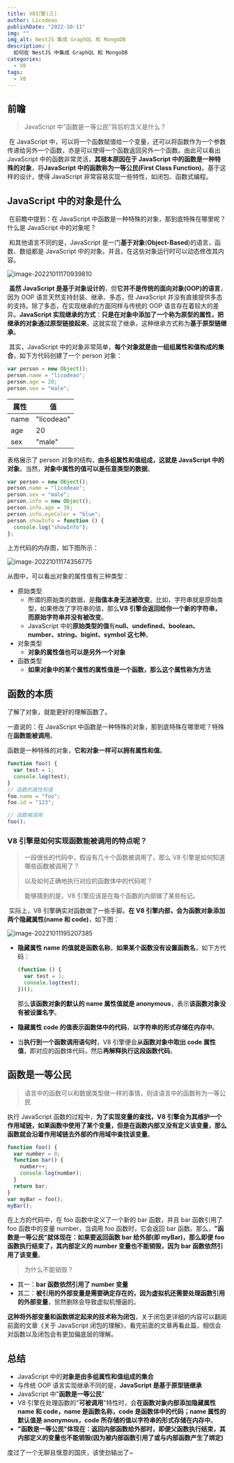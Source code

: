 ```yaml
---
title: V8引擎(三)
author: Licodeao
publishDate: "2022-10-11"
img: ""
img_alt: NestJS 集成 GraphQL 和 MongoDB
description: |
  如何在 NestJS 中集成 GraphQL 和 MongoDB
categories:
  - V8
tags:
  - V8
---
```


## 前瞻

> JavaScript 中"函数是一等公民"背后的含义是什么？

​ 在 JavaScript 中，可以将一个函数赋值给一个变量，还可以将函数作为一个参数传递给另外一个函数，亦是可以使得一个函数返回另外一个函数。由此可以看出 JavaScript 中的函数非常灵活，**其根本原因在于 JavaScript 中的函数是一种特殊的对象**，将**JavaScript 中的函数称为一等公民(First Class Function)**。基于这样的设计，使得 JavaScript 非常容易实现一些特性，如闭包、函数式编程。

## JavaScript 中的对象是什么

​ 在前瞻中提到：在 JavaScript 中函数是一种特殊的对象，那到底特殊在哪里呢？什么是 JavaScript 中的对象呢？

​ 和其他语言不同的是，JavaScript 是一门**基于对象**(**Object-Based**)的语言，函数、数组都是 JavaScript 中的对象。并且，在这些对象运行时可以动态修改其内容。

![image-20221011170939810](https://typora-licodeao.oss-cn-guangzhou.aliyuncs.com/typoraImg/image-20221011170939810.png)

​ **虽然 JavaScript 是基于对象设计的**，但**它并不是传统的面向对象(OOP)的语言**，因为 OOP 语言天然支持封装、继承、多态，但 JavaScript 并没有直接提供多态的支持。除了多态，在实现继承的方面同样与传统的 OOP 语言存在着较大的差异。**JavaScript 实现继承的方式**：**只是在对象中添加了一个称为原型的属性，把继承的对象通过原型链接起来**，这就实现了继承，这种继承方式称为**基于原型链继承**。

​ 其实，JavaScript 中的对象非常简单，**每个对象就是由一组组属性和值构成的集合**，如下方代码创建了一个 person 对象：

```JavaScript
var person = new Object();
person.name = "licodeao";
person.age = 20;
person.sex = "male";
```

| 属性 | 值         |
| ---- | ---------- |
| name | "licodeao" |
| age  | 20         |
| sex  | "male"     |

表格展示了 person 对象的结构，**由多组属性和值组成，这就是 JavaScript 中的对象**。当然，**对象中属性的值可以是任意类型的数据**。

```javascript
var person = new Object();
person.name = "licodeao";
person.sex = "male";
person.info = new Object();
person.info.age = 30;
person.info.eyeColor = "blue";
person.showInfo = function () {
  console.log("showInfo");
};
```

上方代码的内存图，如下图所示：

![image-20221011174356775](https://typora-licodeao.oss-cn-guangzhou.aliyuncs.com/typoraImg/image-20221011174356775.png)

从图中，可以看出对象的属性值有三种类型：

- 原始类型
  - 所谓的原始类的数据，是**指值本身无法被改变**。比如，字符串就是原始类型，如果修改了字符串的值，那么**V8 引擎会返回给你一个新的字符串，而原始字符串并没有被改变**。
  - JavaScript 中的**原始类型的值**有**null、undefined、boolean、number、string、bigint、symbol 这七种**。
- 对象类型
  - **对象的属性值也可以是另外一个对象**
- 函数类型
  - **如果对象中的某个属性的属性值是一个函数，那么这个属性称为方法**

## 函数的本质

了解了对象，就能更好的理解函数了。

一直说的：在 JavaScript 中函数是一种特殊的对象，那到底特殊在哪里呢？特殊在**函数能被调用**。

函数是一种特殊的对象，**它和对象一样可以拥有属性和值**。

```javascript
function foo() {
  var test = 1;
  console.log(test);
}
// 函数的属性和值
foo.name = "foo";
foo.id = "123";

// 函数被调用
foo();
```

### V8 引擎是如何实现函数能被调用的特点呢？

> 一段很长的代码中，假设有几十个函数被调用了，那么 V8 引擎是如何知道哪些函数被调用了？
>
> 以及如何正确地执行对应的函数体中的代码呢？
>
> 能够猜到的是，V8 引擎应该是在每个函数的内部做了某些标记。

​ 实际上，V8 引擎确实对函数做了一些手脚。**在 V8 引擎内部，会为函数对象添加两个隐藏属性(name 和 code)**，如下图：

![image-20221011195207385](https://typora-licodeao.oss-cn-guangzhou.aliyuncs.com/typoraImg/image-20221011195207385.png)

- **隐藏属性 name 的值就是函数名称**，**如果某个函数没有设置函数名**，如下方代码：

  ```javascript
  (function () {
    var test = 1;
    console.log(test);
  })();
  ```

  那么**该函数对象的默认的 name 属性值就是 anonymous**，表示**该函数对象没有被设置名字**。

- **隐藏属性 code 的值表示函数体中的代码**，**以字符串的形式存储在内存中**。

- 当**执行到一个函数调用语句时**，V8 引擎便会**从函数对象中取出 code 属性值**，即对应的函数体代码，然后**再解释执行这段函数代码**。

## 函数是一等公民

> 语言中的函数可以和数据类型做一样的事情，则该语言中的函数称为一等公民

执行 JavaScript 函数的过程中，**为了实现变量的查找，V8 引擎会为其维护一个作用域链，如果函数中使用了某个变量，但是在函数内部又没有定义该变量，那么函数就会沿着作用域链去外部的作用域中查找该变量**。

```javascript
function foo() {
  var number = 0;
  function bar() {
    number++;
    console.log(number);
  }
  return bar;
}
var myBar = foo();
myBar();
```

在上方的代码中，在 foo 函数中定义了一个新的 bar 函数，并且 bar 函数引用了 foo 函数中的变量 number，当调用 foo 函数时，它会返回 bar 函数。那么，**"函数是一等公民"就体现在：如果要返回函数 bar 给外部(即 myBar)，那么即便 foo 函数执行结束了，其内部定义的 number 变量也不能销毁，因为 bar 函数依然引用了该变量**。

> 为什么不能销毁？

- 其一：**bar 函数依然引用了 number 变量**
- 其二：**被引用的外部变量是需要确定存在的，因为虚拟机还需要处理函数引用的外部变量**，贸然删除会导致虚拟机懵逼的。

**这种将外部变量和函数绑定起来的技术称为闭包**，关于闭包更详细的内容可以翻阅前面的文章《关于 JavaScript 闭包的理解》，看完前面的文章再看此篇，相信会对函数以及闭包会有更加偏底层的理解。

## 总结

- JavaScript 中的**对象是由多组属性和值组成的集合**
- 与传统 OOP 语言实现继承不同的是，**JavaScript 是基于原型链继承**
- JavaScript 中"**函数是一等公民**"
- V8 引擎在处理函数的"**可被调用**"特性时，会**在函数对象内部添加隐藏属性 name 和 code，name 是函数名称，code 是函数体中的代码；name 属性的默认值是 anonymous，code 所存储的值以字符串的形式存储在内存中**。
- **"函数是一等公民"体现在：返回内部函数给外部时，即便父函数执行结束，其内部定义的变量也不能销毁(因为被内部函数引用了或与内部函数产生了绑定)**

度过了一个无聊且惬意的国庆，该使劲输出了~
